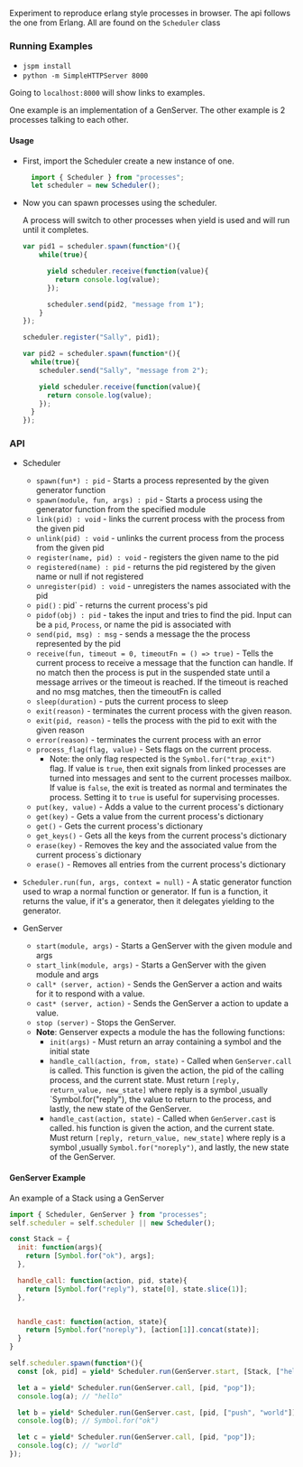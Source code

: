 Experiment to reproduce erlang style processes in browser. The api follows the one from Erlang. All are found on the `Scheduler` class
    

### Running Examples

* `jspm install`
* `python -m SimpleHTTPServer 8000`

Going to `localhost:8000` will show links to examples.

One example is an implementation of a GenServer. The other example is 2 processes talking
to each other.

#### Usage

* First, import the Scheduler create a new instance of one.
  ```javascript
    import { Scheduler } from "processes";
    let scheduler = new Scheduler();
  ```
  
* Now you can spawn processes using the scheduler. 

    A process will switch to other processes when yield is used and will run until it completes.
    
    ```javascript
    var pid1 = scheduler.spawn(function*(){
        while(true){
    
          yield scheduler.receive(function(value){
            return console.log(value);
          });
    
          scheduler.send(pid2, "message from 1");
        }
    });
    
    scheduler.register("Sally", pid1);
    
    var pid2 = scheduler.spawn(function*(){
      while(true){
        scheduler.send("Sally", "message from 2");
    
        yield scheduler.receive(function(value){
          return console.log(value);
        });
      }
    });
    
    ```

### API

* Scheduler
    * `spawn(fun*) : pid` - Starts a process represented by the given generator function
    * `spawn(module, fun, args) : pid` - Starts a process using the generator function from the specified module
    * `link(pid) : void` - links the current process with the process from the given pid
    * `unlink(pid) : void` - unlinks the current process from the process from the given pid
    * `register(name, pid) : void` - registers the given name to the pid
    * `registered(name) : pid` - returns the pid registered by the given name or null if not registered
    * `unregister(pid) : void` - unregisters the names associated with the pid
    * `pid()` : pid` - returns the current process's pid
    * `pidof(obj) : pid` - takes the input and tries to find the pid. Input can be a `pid`, `Process`, or name the pid is associated with
    * `send(pid, msg) : msg` - sends a message the the process represented by the pid
    * `receive(fun, timeout = 0, timeoutFn = () => true)` - Tells the current process to receive a message that the function can handle. If no match then the process is put in the suspended state until a message arrives or the timeout is reached. If the timeout is reached and no msg matches, then the timeoutFn is called
    * `sleep(duration)` - puts the current process to sleep
    * `exit(reason)` - terminates the current process with the given reason.
    * `exit(pid, reason)` - tells the process with the pid to exit with the given reason
    * `error(reason)` - terminates the current process with an error
    * `process_flag(flag, value)` - Sets flags on the current process.
        * Note: the only flag respected is the `Symbol.for("trap_exit")` flag. If value is `true`, then exit signals from linked processes are turned into messages and sent to the current processes mailbox. If value is `false`, the exit is treated as normal and terminates the process. Setting it to `true` is useful for supervising processes.
    * `put(key, value)` - Adds a value to the current process's dictionary
    * `get(key)` - Gets a value from the current process's dictionary
    * `get()` - Gets the current process's dictionary
    * `get_keys()` - Gets all the keys from the current process's dictionary
    * `erase(key)` - Removes the key and the associated value from the current process`s dictionary
    * `erase()` - Removes all entries from the current process's dictionary

* `Scheduler.run(fun, args, context = null)` - A static generator function used to wrap a normal function or generator. If fun is a function, it returns the value, if it's a generator, then it delegates yielding to the generator.

* GenServer
    * `start(module, args)` - Starts a GenServer with the given module and args
    * `start_link(module, args)` - Starts a GenServer with the given module and args
    * `call* (server, action)` - Sends the GenServer a action and waits for it to respond with a value.
    * `cast* (server, action)` - Sends the GenServer a action to update a value.
    * `stop (server)` - Stops the GenServer.
    * **Note**: Genserver expects a module the has the following functions:
        * `init(args)` - Must return an array containing a symbol and the initial state
        * `handle_call(action, from, state)` - Called when `GenServer.call` is called. This function is given the action, the pid of the calling process, and the current state. Must return `[reply, return_value, new_state]` where reply is a symbol ,usually `Symbol.for("reply"), the value to return to the process, and lastly, the new state of the GenServer.
        * `handle_cast(action, state)` - Called when `GenServer.cast` is called. his function is given the action, and the current state. Must return `[reply, return_value, new_state]` where reply is a symbol ,usually `Symbol.for("noreply")`, and lastly, the new state of the GenServer.
    
#### GenServer Example

An example of a Stack using a GenServer

```javascript
import { Scheduler, GenServer } from "processes";
self.scheduler = self.scheduler || new Scheduler();

const Stack = {
  init: function(args){
    return [Symbol.for("ok"), args];
  },

  handle_call: function(action, pid, state){
    return [Symbol.for("reply"), state[0], state.slice(1)];
  },


  handle_cast: function(action, state){
    return [Symbol.for("noreply"), [action[1]].concat(state)];
  }
}

self.scheduler.spawn(function*(){
  const [ok, pid] = yield* Scheduler.run(GenServer.start, [Stack, ["hello"]]);

  let a = yield* Scheduler.run(GenServer.call, [pid, "pop"]);
  console.log(a); // "hello"

  let b = yield* Scheduler.run(GenServer.cast, [pid, ["push", "world"]]);
  console.log(b); // Symbol.for("ok")

  let c = yield* Scheduler.run(GenServer.call, [pid, "pop"]);
  console.log(c); // "world"
});
```